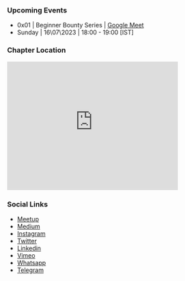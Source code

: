 ### Upcoming Events
*  0x01  | Beginner Bounty Series | <a href="https://meet.google.com/czx-jzsa-zez" target="_blank">Google Meet </a>
* Sunday | 16\07\2023 | 18:00 - 19:00 [IST]

### Chapter Location
<iframe src="https://www.google.com/maps/embed?pb=!1m18!1m12!1m3!1d55400.13099295678!2d76.40759465!3d29.791859500000005!2m3!1f0!2f0!3f0!3m2!1i1024!2i768!4f13.1!3m3!1m2!1s0x3911e08dac154357%3A0x16304e0c21f6a395!2sKaithal%2C%20Haryana%20136027!5e0!3m2!1sen!2sin!4v1689137425918!5m2!1sen!2sin" width="400" height="300" style="border:0;" allowfullscreen="" loading="lazy" referrerpolicy="no-referrer-when-downgrade"></iframe>

### Social Links
* [Meetup](#)
* [Medium](#)
* [Instagram](#)
* [Twitter](#)
* [Linkedin](#)
* [Vimeo](#)
* [Whatsapp](#)
* [Telegram](#)




